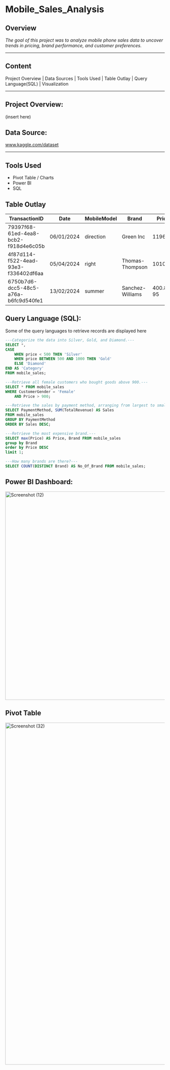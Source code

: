 # Mobile_Sales_Analysis

## Overview
_The goal of this project was to analyze mobile phone sales data to uncover trends in pricing, brand performance, and customer preferences._

---
## Content
Project Overview | Data Sources | Tools Used | Table Outlay | Query Language(SQL) | Visualization

---
## Project Overview:
(insert here)

## Data Source:
www.kaggle.com/dataset

---
## Tools Used
+ Pivot Table / Charts
+ Power BI
+ SQL

## Table Outlay
TransactionID	| Date | MobileModel |	Brand |	Price |	UnitsSold	| TotalRevenue |	CustomerAge |	CustomerGender |	Location	| PaymentMethod
|---|---|----|----|----|----|----|----|---|----|---|
|79397f68-61ed-4ea8-bcb2-f918d4e6c05b	|06/01/2024	|direction	|Green Inc	|1196.95	|85	|28002.8	|32	|Female	|Port Erik	|Online|
|4f87d114-f522-4ead-93e3-f336402df6aa	|05/04/2024	|right	|Thomas-Thompson	|1010.34	|64	|2378.82	|55	|Female	|East |Linda	|Credit Card|
|6750b7d6-dcc5-48c5-a76a-b6fc9d540fe1	|13/02/2024	|summer	|Sanchez-Williams	|400.8	95	|31322.56	|57	|Male	|East |Angelicastad	|Online|

## Query Language (SQL):
Some of the query languages to retrieve records are displayed here
```SQL
---Categorize the data into Silver, Gold, and Diamond.---
SELECT *,
CASE
	WHEN price < 500 THEN 'Silver'
	WHEN price BETWEEN 500 AND 1000 THEN 'Gold'
	ELSE 'Diamond'
END AS 'Category'
FROM mobile_sales;
```
```SQL
---Retrieve all female customers who bought goods above 900.---
SELECT * FROM mobile_sales
WHERE CustomerGender = 'Female'
	AND Price > 900;
```
```SQL
---Retrieve the sales by payment method, arranging from largest to smallest amount.---
SELECT PaymentMethod, SUM(TotalRevenue) AS Sales 
FROM mobile_sales
GROUP BY PaymentMethod
ORDER BY Sales DESC;
```
```SQL
---Retrieve the most expensive brand.---
SELECT max(Price) AS Price, Brand FROM mobile_sales
group by Brand
order by Price DESC
limit 1;
```
```SQL
---How many brands are there?---
SELECT COUNT(DISTINCT Brand) AS No_Of_Brand FROM mobile_sales;
```
## Power BI Dashboard:
<img width="1217" height="658" alt="Screenshot (12)" src="https://github.com/user-attachments/assets/4148b246-468c-4745-aa62-4200ba312a0a" />

## Pivot Table
<img width="1920" height="1080" alt="Screenshot (32)" src="https://github.com/user-attachments/assets/0c12132c-0d5a-47f1-a62f-f218a38addc4" />

